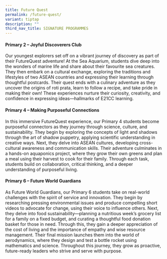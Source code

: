 ```yaml
---
title: Future Quest
permalink: /future-quest/
variant: tiptap
description: ""
third_nav_title: SIGNATURE PROGRAMMES
---
```

<p></p>
<h4>Primary 2 – Joyful Discoverers Club</h4>
<p>Our youngest explorers set off on a vibrant journey of discovery as part
of their FutureQuest adventure! At the Sea Aquarium, students dive deep
into the wonders of marine life and share about their favourite sea creatures.
They then embark on a cultural exchange, exploring the traditions and lifestyles
of two ASEAN countries and expressing their learning through thoughtful
postcards. Their quest ends with a culinary adventure as they uncover the
origins of roti prata, learn to follow a recipe, and take pride in making
their own! These experiences nurture their curiosity, creativity, and confidence
in expressing ideas—hallmarks of E21CC learning.</p>
<h4>Primary 4 – Making Purposeful Connections</h4>
<p>In this immersive FutureQuest experience, our Primary 4 students become
purposeful connectors as they journey through science, culture, and sustainability.
They begin by exploring the concepts of light and shadows through the art
of shadow puppetry, applying scientific understanding in creative ways.
Next, they delve into ASEAN cultures, developing cross-cultural awareness
and communication skills. Their adventure culminates in a hands-on aquaponics
project, where they grow their own greens and plan a meal using their harvest
to cook for their family. Through each task, students build on collaboration,
critical thinking, and a deeper understanding of purposeful living.</p>
<h4>Primary 6 – Future World Guardians</h4>
<p>As Future World Guardians, our Primary 6 students take on real-world challenges
with the spirit of service and innovation. They begin by researching pressing
environmental issues and produce compelling short videos to advocate for
change, using their voice to influence others. Next, they delve into food
sustainability—planning a nutritious week’s grocery list for a family on
a fixed budget, and curating a thoughtful food donation basket for those
in need. Through this, they gain a deeper appreciation of the cost of living
and the importance of empathy and wise resource management. Their final
mission launches them into the world of aerodynamics, where they design
and test a bottle rocket using mathematics and science. Throughout this
journey, they grow as proactive, future-ready leaders who strive and serve
with purpose.</p>